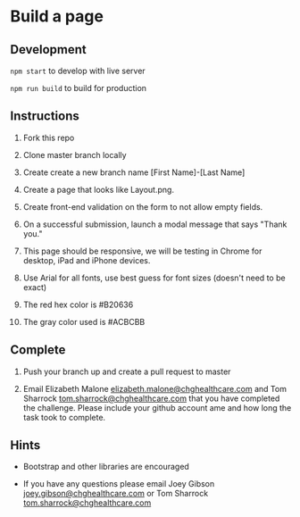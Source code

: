 # Build a page

## Development

`npm start` to develop with live server

`npm run build` to build for production

## Instructions

1. Fork this repo

2. Clone master branch locally

3. Create create a new branch name [First Name]-[Last Name]

4. Create a page that looks like Layout.png.

5. Create front-end validation on the form to not allow empty fields.

6. On a successful submission, launch a modal message that says "Thank you."

7. This page should be responsive, we will be testing in Chrome for desktop, iPad and iPhone devices.

8. Use Arial for all fonts, use best guess for font sizes (doesn't need to be exact)

9. The red hex color is #B20636

10. The gray color used is #ACBCBB

## Complete

1. Push your branch up and create a pull request to master

2. Email Elizabeth Malone <elizabeth.malone@chghealthcare.com> and Tom Sharrock <tom.sharrock@chghealthcare.com> that you have completed the challenge. Please include your github account ame and how long the task took to complete.

## Hints

- Bootstrap and other libraries are encouraged

- If you have any questions please email Joey Gibson <joey.gibson@chghealthcare.com> or Tom Sharrock <tom.sharrock@chghealthcare.com>
